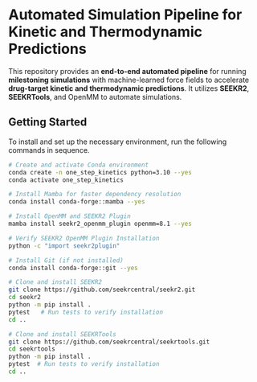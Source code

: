 # Automated Simulation Pipeline for Kinetic and Thermodynamic Predictions

This repository provides an **end-to-end automated pipeline** for running **milestoning simulations** with machine-learned force fields to accelerate **drug-target kinetic and thermodynamic predictions**. It utilizes **SEEKR2**, **SEEKRTools**, and OpenMM to automate simulations.

## **Getting Started**

To install and set up the necessary environment, run the following commands in sequence.

```sh
# Create and activate Conda environment
conda create -n one_step_kinetics python=3.10 --yes
conda activate one_step_kinetics

# Install Mamba for faster dependency resolution
conda install conda-forge::mamba --yes

# Install OpenMM and SEEKR2 Plugin
mamba install seekr2_openmm_plugin openmm=8.1 --yes

# Verify SEEKR2 OpenMM Plugin Installation
python -c "import seekr2plugin"

# Install Git (if not installed)
conda install conda-forge::git --yes

# Clone and install SEEKR2
git clone https://github.com/seekrcentral/seekr2.git
cd seekr2
python -m pip install .
pytest   # Run tests to verify installation
cd ..

# Clone and install SEEKRTools
git clone https://github.com/seekrcentral/seekrtools.git
cd seekrtools
python -m pip install .
pytest  # Run tests to verify installation
cd ..
